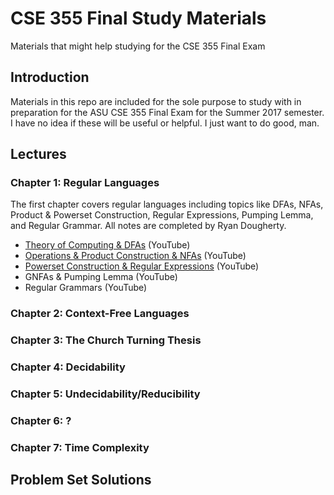 # CSE 355 Final Study Materials
Materials that might help studying for the CSE 355 Final Exam

## Introduction
Materials in this repo are included for the sole purpose to study with in preparation for the ASU CSE 355 Final Exam for the Summer 2017 semester. I have no idea if these will be useful or helpful. I just want to do good, man.

## Lectures

### Chapter 1: Regular Languages
The first chapter covers regular languages including topics like DFAs, NFAs, Product & Powerset Construction, Regular Expressions, Pumping Lemma, and Regular Grammar. All notes are completed by Ryan Dougherty.

* [Theory of Computing & DFAs](./chapter1/01%20Theory%20of%20Computing%20&%20DFAs.pdf) (YouTube)
* [Operations & Product Construction & NFAs](./chapter1/02%20Operations%20&%20Product%20Construction%20&%20NFAs.pdf) (YouTube)
* [Powerset Construction & Regular Expressions](./chapter1/03%20Powerset%20Construction%20&%20Regular%20Expressions.pdf) (YouTube)
* GNFAs & Pumping Lemma (YouTube)
* Regular Grammars (YouTube)

### Chapter 2: Context-Free Languages 


### Chapter 3: The Church Turning Thesis


### Chapter 4: Decidability


### Chapter 5: Undecidability/Reducibility


### Chapter 6: ?


### Chapter 7: Time Complexity


## Problem Set Solutions